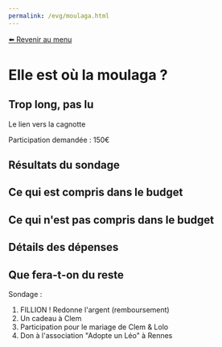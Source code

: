 ```yaml
---
permalink: /evg/moulaga.html
---
```


[⬅️ Revenir au menu](/evg.html)

# Elle est où la moulaga ?

## Trop long, pas lu

Le lien vers la cagnotte

Participation demandée : 150€

## Résultats du sondage

## Ce qui est compris dans le budget

## Ce qui n'est pas compris dans le budget

## Détails des dépenses

## Que fera-t-on du reste

Sondage : 

1. FILLION ! Redonne l'argent (remboursement)
2. Un cadeau à Clem
3. Participation pour le mariage de Clem & Lolo
4. Don à l'association "Adopte un Léo" à Rennes
